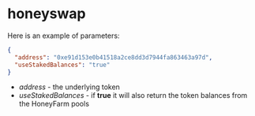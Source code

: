 # honeyswap

Here is an example of parameters:

```json
{
  "address": "0xe91d153e0b41518a2ce8dd3d7944fa863463a97d",
  "useStakedBalances": "true"
}
```

- *address* - the underlying token
- *useStakedBalances* - if **true** it will also return the token balances from the HoneyFarm pools
